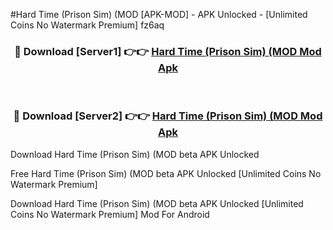 #Hard Time (Prison Sim) (MOD [APK-MOD] - APK Unlocked - [Unlimited Coins No Watermark Premium] fz6aq



<div align="center">

<h3>🔴 Download [Server1] 👉👉 <a href="https://momento.my/?title=Hard_Time_(Prison_Sim)_(MOD">Hard Time (Prison Sim) (MOD Mod Apk</a></h3><br>

<h3>🔴 Download [Server2] 👉👉 <a href="https://momento.my/?title=Hard_Time_(Prison_Sim)_(MOD">Hard Time (Prison Sim) (MOD Mod Apk</a></h3>
</div>



Download Hard Time (Prison Sim) (MOD beta APK Unlocked

Free Hard Time (Prison Sim) (MOD beta APK Unlocked [Unlimited Coins No Watermark Premium]

Download Hard Time (Prison Sim) (MOD beta APK Unlocked [Unlimited Coins No Watermark Premium] Mod For Android
